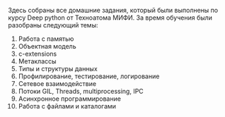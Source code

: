 Здесь собраны все домашние задания, который были выполнены по курсу Deep python от Техноатома МИФИ.
За время обучения были разобраны следующий темы:
1. Работа с памятью
2. Объектная модель
3. c-extensions
4. Метаклассы
5. Типы и структуры данных
6. Профилирование, тестирование, логирование
7. Сетевое взаимодействие
8. Потоки GIL, Threads, multiprocessing, IPC
9. Асинхронное программирование
10. Работа с файлами и каталогами
